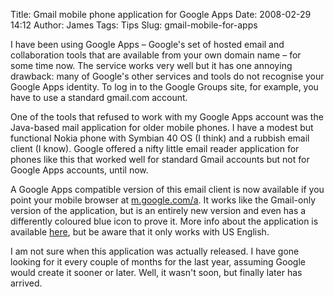 Title: Gmail mobile phone application for Google Apps
Date: 2008-02-29 14:12
Author: James
Tags: Tips
Slug: gmail-mobile-for-apps

I have been using Google Apps – Google's set of hosted email and
collaboration tools that are available from your own domain name – for
some time now. The service works very well but it has one annoying
drawback: many of Google's other services and tools do not recognise
your Google Apps identity. To log in to the Google Groups site, for
example, you have to use a standard gmail.com account.

One of the tools that refused to work with my Google Apps account was
the Java-based mail application for older mobile phones. I have a modest
but functional Nokia phone with Symbian 40 OS (I think) and a rubbish
email client (I know). Google offered a nifty little email reader
application for phones like this that worked well for standard Gmail
accounts but not for Google Apps accounts, until now.

A Google Apps compatible version of this email client is now available
if you point your mobile browser at [m.google.com/a][]. It works like
the Gmail-only version of the application, but is an entirely new
version and even has a differently coloured blue icon to prove it. More
info about the application is available [here][], but be aware that it
only works with US English.

I am not sure when this application was actually released. I have gone
looking for it every couple of months for the last year, assuming Google
would create it sooner or later. Well, it wasn't soon, but finally later
has arrived.

  [m.google.com/a]: http://m.google.com/a
  [here]: http://www.google.com/intl/en/mobile/mail/index.html
